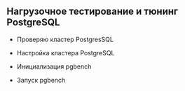 ## Нагрузочное тестирование и тюнинг PostgreSQL  
- Проверяю кластер PostgresSQL

- Настройка кластера PostgreSQL

- Инициализация pgbench

- Запуск pgbench

